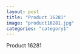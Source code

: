 ```yaml
---
layout: post
title: "Product 16281"
image: "product16281.jpg"
categories: "category1"
---
```

Product 16281

